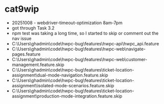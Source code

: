 # cat9wip


- 20251008 - webdriver-timeout-optimization 8am-7pm
- got through Task 3.2
- npm test was taking a long time, so I started to skip or comment out the nav issue
- C:\Users\ghadmin\code\hwpc-bug\features\hwpc-api\hwpc_api.feature
- C:\Users\ghadmin\code\hwpc-bug\features\hwpc-web\navigate-pages.feature
- C:\Users\ghadmin\code\hwpc-bug\features\hwpc-web\customer-management.feature.skip
- C:\Users\ghadmin\code\hwpc-bug\features\ticket-location-assignment\dual-mode-navigation.feature.skip
- C:\Users\ghadmin\code\hwpc-bug\features\ticket-location-assignment\isolated-mode-scenarios.feature.skip
- C:\Users\ghadmin\code\hwpc-bug\features\ticket-location-assignment\production-mode-integration.feature.skip
